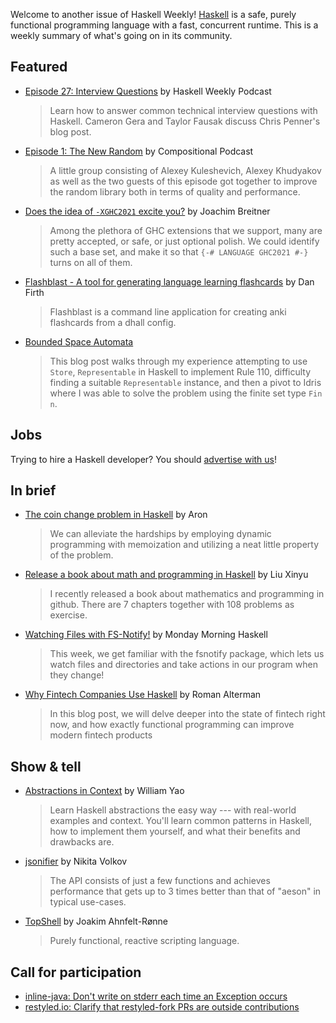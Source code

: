 Welcome to another issue of Haskell Weekly!
[Haskell](https://www.haskell.org) is a safe, purely functional programming language with a fast, concurrent runtime.
This is a weekly summary of what's going on in its community.

## Featured

- [Episode 27: Interview Questions](https://haskellweekly.news/episode/27.html) by Haskell Weekly Podcast
  > Learn how to answer common technical interview questions with Haskell. Cameron Gera and Taylor Fausak discuss Chris Penner's blog post.

- [Episode 1: The New Random](https://www.compositional.fm/random) by Compositional Podcast
  > A little group consisting of Alexey Kuleshevich, Alexey Khudyakov as well as the two guests of this episode got together to improve the random library both in terms of quality and performance.

- [Does the idea of `-XGHC2021` excite you?](https://np.reddit.com/r/haskell/comments/je1t82/does_the_idea_of_xghc2021_excite_you/) by Joachim Breitner
  > Among the plethora of GHC extensions that we support, many are pretty accepted, or safe, or just optional polish. We could identify such a base set, and make it so that `{-# LANGUAGE GHC2021 #-}` turns on all of them.

- [Flashblast - A tool for generating language learning flashcards](https://homotopic.tech/projects/flashblast.html) by Dan Firth
  > Flashblast is a command line application for creating anki flashcards from a dhall config.

- [Bounded Space Automata](https://blog.cofree.coffee/2020-10-17-bounded-space-automata/)
  > This blog post walks through my experience attempting to use `Store`, `Representable` in Haskell to implement Rule 110, difficulty finding a suitable `Representable` instance, and then a pivot to Idris where I was able to solve the problem using the finite set type `Fin n`.

## Jobs

Trying to hire a Haskell developer?
You should [advertise with us](https://haskellweekly.news/advertising.html)!

## In brief

- [The coin change problem in Haskell](https://medium.com/@aronwith1a/the-coin-change-problem-in-haskell-bc1fa89cd09c) by Aron
  > We can alleviate the hardships by employing dynamic programming with memoization and utilizing a neat little property of the problem.

- [Release a book about math and programming in Haskell](https://mail.haskell.org/pipermail/haskell-cafe/2020-October/132825.html) by Liu Xinyu
  > I recently released a book about mathematics and programming in github. There are 7 chapters together with 108 problems as exercise.

- [Watching Files with FS-Notify!](https://mmhaskell.com/blog/2020/10/19/watching-files-with-fs-notify) by Monday Morning Haskell
  > This week, we get familiar with the fsnotify package, which lets us watch files and directories and take actions in our program when they change!

- [Why Fintech Companies Use Haskell](https://serokell.io/blog/functional-programming-in-fintech) by Roman Alterman
  > In this blog post, we will delve deeper into the state of fintech right now, and how exactly functional programming can improve modern fintech products

## Show & tell

- [Abstractions in Context](https://gumroad.com/l/CLyzT) by William Yao
  > Learn Haskell abstractions the easy way --- with real-world examples and context. You'll learn common patterns in Haskell, how to implement them yourself, and what their benefits and drawbacks are.

- [jsonifier](https://github.com/nikita-volkov/jsonifier/tree/0fb9a576b4915bc8f1899d836e51fc67f532db9c) by Nikita Volkov
  > The API consists of just a few functions and achieves performance that gets up to 3 times better than that of "aeson" in typical use-cases.

- [TopShell](https://github.com/topshell-language/topshell/tree/bca885be88c364864f3c79927b62558c6b6cdf7a) by Joakim Ahnfelt-Rønne
  > Purely functional, reactive scripting language.

## Call for participation

-   [inline-java: Don't write on stderr each time an Exception occurs](https://github.com/tweag/inline-java/issues/166)
-   [restyled.io: Clarify that restyled-fork PRs are outside contributions](https://github.com/restyled-io/restyled.io/issues/220)
